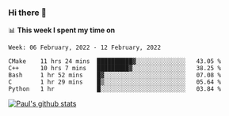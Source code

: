 ### Hi there 👋

📊 **This week I spent my time on**
<!--START_SECTION:waka-->
```text
Week: 06 February, 2022 - 12 February, 2022

CMake    11 hrs 24 mins  ██████████▓░░░░░░░░░░░░░░   43.05 % 
C++      10 hrs 7 mins   █████████▓░░░░░░░░░░░░░░░   38.25 % 
Bash     1 hr 52 mins    █▓░░░░░░░░░░░░░░░░░░░░░░░   07.08 % 
C        1 hr 29 mins    █▒░░░░░░░░░░░░░░░░░░░░░░░   05.64 % 
Python   1 hr            █░░░░░░░░░░░░░░░░░░░░░░░░   03.84 % 
```
<!--END_SECTION:waka-->


[![Paul's github stats](https://github-readme-stats.vercel.app/api?username=mickeyouyou&theme=dracula&show_icons=true)](https://github.com/anuraghazra/github-readme-stats)
